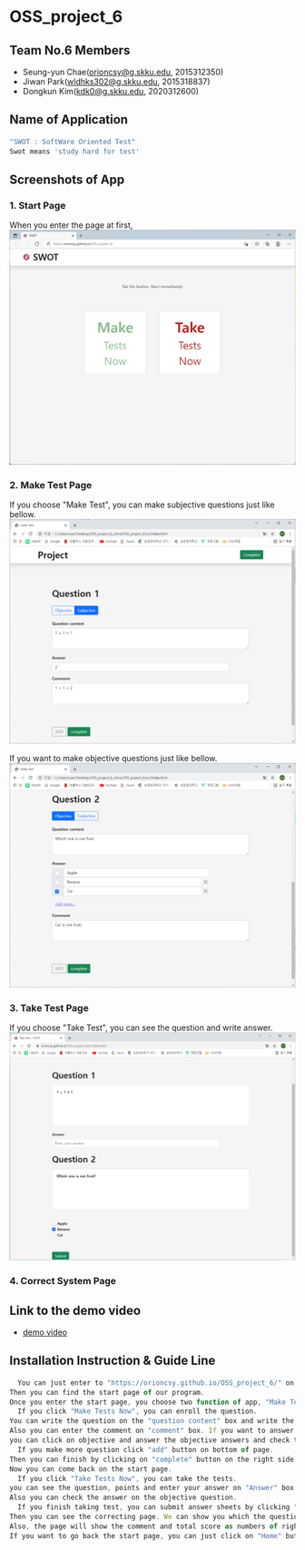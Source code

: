 # OSS_project_6

## Team No.6 Members
- Seung-yun Chae(orioncsy@g.skku.edu, 2015312350)
- Jiwan Park(wldhks302@g.skku.edu, 2015318837)
- Dongkun Kim(kdk0@g.skku.edu, 2020312600)

## Name of Application

```js
"SWOT : SoftWare Oriented Test"
Swot means 'study hard for test'
```

## Screenshots of App

### 1. Start Page

When you enter the page at first,
![image](./image/start_page.png)

### 2. Make Test Page

If you choose "Make Test", you can make subjective questions just like bellow.
![image](./image/Make_subjective_question.png)

If you want to make objective questions just like bellow.
![image](./image/Make_objective_question.png)

### 3. Take Test Page

If you choose "Take Test", you can see the question and write answer.
![image](./image/Take_test.png)

### 4. Correct System Page


## Link to the demo video


- [demo video]()


## Installation Instruction & Guide Line

```js
  You can just enter to "https://orioncsy.github.io/OSS_project_6/" on your web browser.
Then you can find the start page of our program.
Once you enter the start page, you choose two function of app, "Make Tests Now" or "Take Tests Now".
  If you click "Make Tests Now", you can enroll the question.
You can write the question on the "question content" box and write the answer on "answer" box.
Also you can enter the comment on "comment" box. If you want to answer as Objective.
you can click on objective and answer the objective answers and check the right answer.
  If you make more question click "add" button on bottom of page.
Then you can finish by clicking on "complete" button on the right side of "add" button.
Now you can come back on the start page.
  If you click "Take Tests Now", you can take the tests.
you can see the question, points and enter your answer on "Answer" box.
Also you can check the answer on the objective question.
  If you finish taking test, you can submit answer sheets by clicking "submit" button on the bottom of the page.
Then you can see the correcting page. We can show you which the question is correct or incorrect.
Also, the page will show the comment and total score as numbers of right answers.
If you want to go back the start page, you can just click on "Home" button on the bottom of the page. 
```



